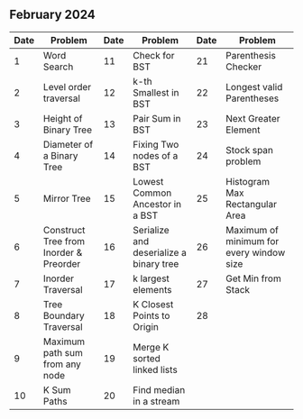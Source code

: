 ## February 2024

| Date | Problem                                | Date | Problem                                 | Date | Problem                                  |
| ---- | -------------------------------------- | ---- | --------------------------------------- | ---- | ---------------------------------------- |
| 1    | Word Search                            | 11   | Check for BST                           | 21   | Parenthesis Checker                      |
| 2    | Level order traversal                  | 12   | k-th Smallest in BST                    | 22   | Longest valid Parentheses                |
| 3    | Height of Binary Tree                  | 13   | Pair Sum in BST                         | 23   | Next Greater Element                     |
| 4    | Diameter of a Binary Tree              | 14   | Fixing Two nodes of a BST               | 24   | Stock span problem                       |
| 5    | Mirror Tree                            | 15   | Lowest Common Ancestor in a BST         | 25   | Histogram Max Rectangular Area           |
| 6    | Construct Tree from Inorder & Preorder | 16   | Serialize and deserialize a binary tree | 26   | Maximum of minimum for every window size |
| 7    | Inorder Traversal                      | 17   | k largest elements                      | 27   | Get Min from Stack                       |
| 8    | Tree Boundary Traversal                | 18   | K Closest Points to Origin              | 28   |                                          |
| 9    | Maximum path sum from any node         | 19   | Merge K sorted linked lists             |      |                                          |
| 10   | K Sum Paths                            | 20   | Find median in a stream                 |      |                                          |
